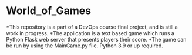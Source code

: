 # World_of_Games
*This repository is a part of a DevOps course final project, and is still a work in progress.
*The application is a text based game which runs a Python Flask web server that presents players their score.
*The game can be run by using the MainGame.py file. Python 3.9 or up required.
